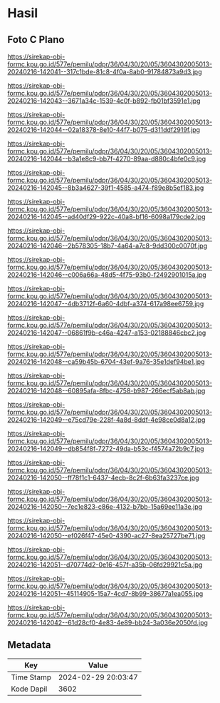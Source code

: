 # Hasil

## Foto C Plano

https://sirekap-obj-formc.kpu.go.id/577e/pemilu/pdpr/36/04/30/20/05/3604302005013-20240216-142041--317c1bde-81c8-4f0a-8ab0-91784873a9d3.jpg

https://sirekap-obj-formc.kpu.go.id/577e/pemilu/pdpr/36/04/30/20/05/3604302005013-20240216-142043--3671a34c-1539-4c0f-b892-fb01bf3591e1.jpg

https://sirekap-obj-formc.kpu.go.id/577e/pemilu/pdpr/36/04/30/20/05/3604302005013-20240216-142044--02a18378-8e10-44f7-b075-d311ddf2919f.jpg

https://sirekap-obj-formc.kpu.go.id/577e/pemilu/pdpr/36/04/30/20/05/3604302005013-20240216-142044--b3a1e8c9-bb7f-4270-89aa-d880c4bfe0c9.jpg

https://sirekap-obj-formc.kpu.go.id/577e/pemilu/pdpr/36/04/30/20/05/3604302005013-20240216-142045--8b3a4627-39f1-4585-a474-f89e8b5ef183.jpg

https://sirekap-obj-formc.kpu.go.id/577e/pemilu/pdpr/36/04/30/20/05/3604302005013-20240216-142045--ad40df29-922c-40a8-bf16-6098a179cde2.jpg

https://sirekap-obj-formc.kpu.go.id/577e/pemilu/pdpr/36/04/30/20/05/3604302005013-20240216-142046--2b578305-18b7-4a64-a7c8-9dd300c0070f.jpg

https://sirekap-obj-formc.kpu.go.id/577e/pemilu/pdpr/36/04/30/20/05/3604302005013-20240216-142046--c006a66a-48d5-4f75-93b0-f2492901015a.jpg

https://sirekap-obj-formc.kpu.go.id/577e/pemilu/pdpr/36/04/30/20/05/3604302005013-20240216-142047--4db3712f-6a60-4dbf-a374-617a98ee6759.jpg

https://sirekap-obj-formc.kpu.go.id/577e/pemilu/pdpr/36/04/30/20/05/3604302005013-20240216-142047--06861f9b-c46a-4247-a153-02188846cbc2.jpg

https://sirekap-obj-formc.kpu.go.id/577e/pemilu/pdpr/36/04/30/20/05/3604302005013-20240216-142048--ca59b45b-6704-43ef-9a76-35e1def94be1.jpg

https://sirekap-obj-formc.kpu.go.id/577e/pemilu/pdpr/36/04/30/20/05/3604302005013-20240216-142048--60895afa-8fbc-4758-b987-266ecf5ab8ab.jpg

https://sirekap-obj-formc.kpu.go.id/577e/pemilu/pdpr/36/04/30/20/05/3604302005013-20240216-142049--e75cd79e-228f-4a8d-8ddf-4e98ce0d8a12.jpg

https://sirekap-obj-formc.kpu.go.id/577e/pemilu/pdpr/36/04/30/20/05/3604302005013-20240216-142049--db854f8f-7272-49da-b53c-f4574a72b9c7.jpg

https://sirekap-obj-formc.kpu.go.id/577e/pemilu/pdpr/36/04/30/20/05/3604302005013-20240216-142050--ff78f1c1-6437-4ecb-8c2f-6b63fa3237ce.jpg

https://sirekap-obj-formc.kpu.go.id/577e/pemilu/pdpr/36/04/30/20/05/3604302005013-20240216-142050--7ec1e823-c86e-4132-b7bb-15a69ee11a3e.jpg

https://sirekap-obj-formc.kpu.go.id/577e/pemilu/pdpr/36/04/30/20/05/3604302005013-20240216-142050--ef026f47-45e0-4390-ac27-8ea25727be71.jpg

https://sirekap-obj-formc.kpu.go.id/577e/pemilu/pdpr/36/04/30/20/05/3604302005013-20240216-142051--d70774d2-0e16-457f-a35b-06fd29921c5a.jpg

https://sirekap-obj-formc.kpu.go.id/577e/pemilu/pdpr/36/04/30/20/05/3604302005013-20240216-142051--45114905-15a7-4cd7-8b99-38677a1ea055.jpg

https://sirekap-obj-formc.kpu.go.id/577e/pemilu/pdpr/36/04/30/20/05/3604302005013-20240216-142042--61d28cf0-4e83-4e89-bb24-3a036e2050fd.jpg


## Metadata

| Key        | Value               |
| ---------- | ------------------- |
| Time Stamp | 2024-02-29 20:03:47 |
| Kode Dapil | 3602                |



